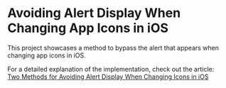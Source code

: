 # **Avoiding Alert Display When Changing App Icons in iOS**

This project showcases a method to bypass the alert that appears when changing app icons in iOS.  

For a detailed explanation of the implementation, check out the article:  
[Two Methods for Avoiding Alert Display When Changing Icons in iOS](https://medium.com/@diananareiko8/two-methods-for-avoiding-alert-display-when-changing-icons-in-ios-d74e35d1126c)
